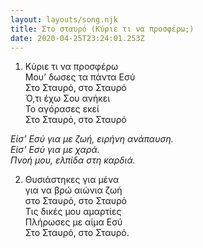 ```yaml
---
layout: layouts/song.njk
title: Στο σταυρό (Κύριε τι να προσφέρω;)
date: 2020-04-25T23:24:01.253Z
---
```

1. Κύριε τι να προσφέρω\
Μου’ δωσες τα πάντα Εσύ\
Στο Σταυρό, στο Σταυρό\
Ό,τι έχω Σου ανήκει\
Το αγόρασες εκεί\
Στο Σταυρό, στο Σταυρό

*Είσ’ Εσύ για με ζωή, ειρήνη ανάπαυση.*\
*Είσ’ Εσύ για με χαρά.*\
*Πνοή μου, ελπίδα στη καρδιά.*

2. Θυσιάστηκες για μένα\
για να βρώ αιώνια ζωή\
στο Σταυρό, στο Σταυρό\
Τις δικές μου αμαρτίες\
Πλήρωσες με αίμα Εσύ\
Στο Σταυρό, στο Σταυρό.